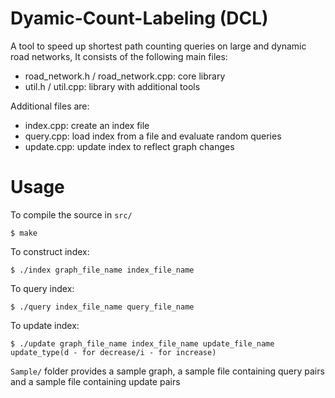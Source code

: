 # Dyamic-Count-Labeling (DCL) 

A tool to speed up shortest path counting queries on large and dynamic road networks, 
It consists of the following main files:

* road_network.h / road_network.cpp: core library
* util.h / util.cpp: library with additional tools

Additional files are:

* index.cpp: create an index file
* query.cpp: load index from a file and evaluate random queries
* update.cpp: update index to reflect graph changes

# Usage

To compile the source in `src/`

    $ make

To construct index:

    $ ./index graph_file_name index_file_name

To query index:

    $ ./query index_file_name query_file_name

To update index:

    $ ./update graph_file_name index_file_name update_file_name update_type(d - for decrease/i - for increase)

`Sample/` folder provides a sample graph, a sample file containing query pairs and a sample file containing update pairs

